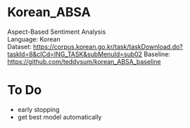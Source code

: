 # Korean_ABSA

Aspect-Based Sentiment Analysis  
Language: Korean  
Dataset: https://corpus.korean.go.kr/task/taskDownload.do?taskId=8&clCd=ING_TASK&subMenuId=sub02
Baseline: https://github.com/teddysum/korean_ABSA_baseline

# To Do
- early stopping
- get best model automatically
